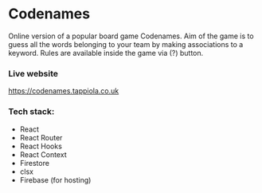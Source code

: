 # Codenames

Online version of a popular board game Codenames.  Aim of the game is to guess all the words belonging to your team by making associations to a keyword. Rules are available inside the game via (?) button.

### Live website

https://codenames.tappiola.co.uk

### Tech stack:
- React
- React Router
- React Hooks
- React Context
- Firestore
- clsx
- Firebase (for hosting)
